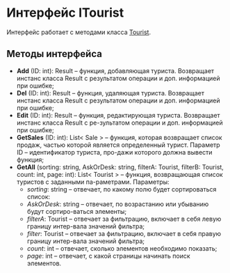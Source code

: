# Интерфейс ITourist

Интерфейс работает с методами класса [Tourist](../Classes/Tourist.md).

## Методы интерфейса

- **Add** (ID: int): Result – функция, добавляющая туриста. Возвращает инстанс класса Result с результатом операции и доп. информацией при ошибке;
- **Del** (ID: int): Result – функция, удаляющая туриста. Возвращает инстанс класса Result с результатом операции и доп. информацией при ошибке;
- **Edit** (ID: int): Result – функция, редактирующая туриста. Возвращает инстанс класса Result с ре-зультатом операции и доп. информацией при ошибке;
- **GetSales** (ID: int): List< Sale > – функция, которая возвращает список продаж, частью которой является определенный турист. Параметр ID – идентификатор туриста, про-дажи которого должна вывести функция;
- **GetAll** (sorting: string, AskOrDesk: string, filterA: Tourist, filterB: Tourist, count: int, page: int): List< Tourist > – функция, возвращающая список туристов с заданными па-раметрами. Параметры:  
    -	*sorting*: string – отвечает, по какому полю будет сортироваться список:
    -	*AskOrDesk*: string – отвечает, по возрастанию или убыванию будут сортиро-ваться элементы;
    -	*filterA*: Tourist – отвечает за фильтрацию, включает в себя левую границу интер-вала значений фильтра;
    -	*filter*: Tourist – отвечает за фильтрацию, включает в себя правую границу интер-вала значений фильтра; 
    -	*count*: int – отвечает, сколько элементов необходимо показать;
    -	*page*: int – отвечает, с какой страницы начинать поиск элементов. 